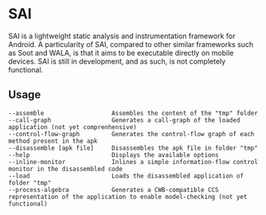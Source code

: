# SAI
SAI is a lightweight static analysis and instrumentation framework for Android. A particularity of SAI, compared to other similar frameworks such as Soot and WALA, is that it aims to be executable directly on mobile devices. SAI is still in development, and as such, is not completely functional.

## Usage
```
--assemble                   Assembles the content of the "tmp" folder
--call-graph                 Generates a call-graph of the loaded application (not yet comprenhensive)
--control-flow-graph         Generates the control-flow graph of each method present in the apk
--disassemble [apk file]     Disassembles the apk file in folder "tmp"
--help                       Displays the available options
--inline-monitor             Inlines a simple information-flow control monitor in the disassembled code
--load                       Loads the disassembled application of folder "tmp"
--process-algebra            Generates a CWB-compatible CCS representation of the application to enable model-checking (not yet functional)
```